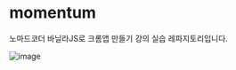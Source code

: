 # momentum

노마드코더 바닐라JS로 크롬앱 만들기 강의 실습 레파지토리입니다.

![image](https://user-images.githubusercontent.com/57207126/218521277-993aa4ff-ad8f-4add-9429-183f8ba4c7a5.png)

